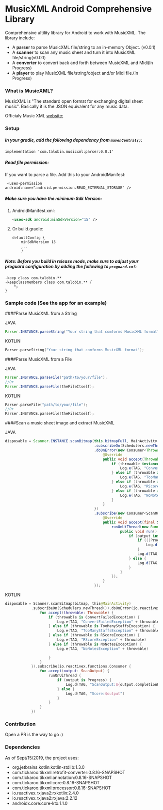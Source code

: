 MusicXML Android Comprehensive Library
========================
Comprehensive ultility library for Android to work with MusicXML.
The library include:

* A **parser** to parse MusicXML file/string to an in-memory Object. (v0.0.1)
* A **scanner** to scan any music sheet and turn it into MusicXML file/string(v0.0.1)
* A **converter** to convert back and forth between MusicXML and Midi(In Progress)
* A **player** to play MusicXML file/string/object and/or Midi file.(In Progress)


### What is MusicXML?
MusicXML is "The standard open format for exchanging digital sheet music".
Basically it is the JSON equivalent for any music data.

Officialy Music XML [website:](https://www.musicxml.com/)

### Setup


##### In your gradle, add the following dependency from `mavenCentral()`:

```
implementation 'com.talobin.musicxml:parser:0.0.1'
```
##### Read file permission:
If you want to parse a file. Add this to your AndroidManifest:
```
 <uses-permission android:name="android.permission.READ_EXTERNAL_STORAGE" />
 ```
##### Make sure you have the minimum Sdk Version:

1. AndroidManifest.xml:

    ```xml
    <uses-sdk android:minSdkVersion="15" />
    ```

2. Or build.gradle:

    ```
    defaultConfig {
        minSdkVersion 15
        ...
        }
    ```

##### Note: Before you build in release mode, make sure to adjust your proguard configuration by adding the following to `proguard.cnf`:

```
-keep class com.talobin.**
-keepclassmembers class com.talobin.** {
    *;
}
```

### Sample code  (See the app for an example)
####Parse MusicXML from a String 

JAVA

```java
Parser.INSTANCE.parseString("Your string that comforms MusicXML format");
```

KOTLIN

```kotlin
Parser.parseString("Your string that comforms MusicXML format");
```
####Parse MusicXML from a File 

JAVA

```java
Parser.INSTANCE.parseFile("path/to/your/file");
//Or
Parser.INSTANCE.parseFile(theFileItself);

```

KOTLIN

```kotlin
Parser.parseFile("path/to/your/file");
//Or
Parser.INSTANCE.parseFile(theFileItself);
```
####Scan a music sheet image and extract MusicXML

JAVA

```java
disposable = Scanner.INSTANCE.scanBitmap(this.bitmapFull, MainActivity.this)
                                         .subscribeOn(Schedulers.newThread())
                                         .doOnError(new Consumer<Throwable>() {
                                             @Override
                                             public void accept(Throwable throwable) throws Exception {
                                                 if (throwable instanceof ConvertFailedException) {
                                                     Log.e(TAG, "ConvertFailedException"+throwable);
                                                 } else if (throwable instanceof TooManyStaffsException) {
                                                     Log.e(TAG, "TooManyStaffsException"+throwable);
                                                 } else if (throwable instanceof RScoreException) {
                                                     Log.e(TAG, "RScoreException"+throwable);
                                                 } else if (throwable instanceof NoNotesException) {
                                                     Log.e(TAG, "NoNotesException"+throwable);
                                                 }
                                             }
                                         })
                                         .subscribe(new Consumer<ScanOutput>() {
                                             @Override
                                             public void accept(final ScanOutput output) throws Exception {
                                                 runOnUiThread(new Runnable() {
                                                     public void run() {
                                                         if (output instanceof Progress) {
                                                             if (((Progress) output).getCompletionPercent() == 100) {
                                                                 Log.d(TAG, "ScanOutput:" + output);
                                                             }
                                                             Log.d(TAG, "Progress:" + ((Progress) output).getCompletionPercent());
                                                         } else {
                                                             Log.d(TAG, "Score:" + theScore);
                                                         }
                                                     }
                                                 });
                                             }
                                         });

```

KOTLIN

```kotlin
disposable = Scanner.scanBitmap(bitmap, this@MainActivity)
            .subscribeOn(Schedulers.newThread()).doOnError(io.reactivex.functions.Consumer {
                fun accept(throwable: Throwable) {
                    if (throwable is ConvertFailedException) {
                        Log.e(TAG, "ConvertFailedException" + throwable)
                    } else if (throwable is TooManyStaffsException) {
                        Log.e(TAG, "TooManyStaffsException" + throwable)
                    } else if (throwable is RScoreException) {
                        Log.e(TAG, "RScoreException" + throwable)
                    } else if (throwable is NoNotesException) {
                        Log.e(TAG, "NoNotesException" + throwable)

                    }
                }
            }).subscribe(io.reactivex.functions.Consumer {
                fun accept(output: ScanOutput) {
                    runOnUiThread {
                        if (output is Progress) {
                            Log.d(TAG, "ScanOutput:${output.completionPercent}")
                        } else {
                            Log.d(TAG, "Score:$output")
                        }
                    }
                }
            })
```



### Contribution
Open a PR is the way to go :)
### Dependencies
As of Sept/15/2019, the project uses:

* org.jetbrains.kotlin:kotlin-stdlib:1.3.0
* com.tickaroo.tikxml:retrofit-converter:0.8.16-SNAPSHOT
* com.tickaroo.tikxml:annotation:0.8.16-SNAPSHOT
* com.tickaroo.tikxml:core:0.8.16-SNAPSHOT
* com.tickaroo.tikxml:processor:0.8.16-SNAPSHOT
* io.reactivex.rxjava2:rxkotlin:2.4.0
* io.reactivex.rxjava2:rxjava:2.2.12
* androidx.core:core-ktx:1.1.0
